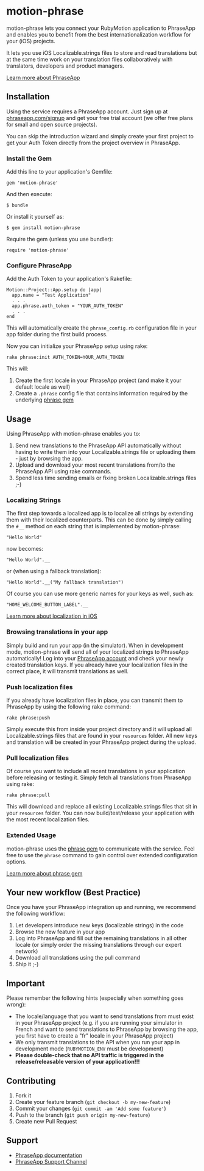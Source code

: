 # motion-phrase

motion-phrase lets you connect your RubyMotion application to PhraseApp and enables you to benefit from the best internationalization workflow for your (iOS) projects.

It lets you use iOS Localizable.strings files to store and read translations but at the same time work on your translation files collaboratively with translators, developers and product managers.

[Learn more about PhraseApp](https://phraseapp.com/)

## Installation

Using the service requires a PhraseApp account. Just sign up at [phraseapp.com/signup](https://phraseapp.com/signup) and get your free trial account (we offer free plans for small and open source projects).

You can skip the introduction wizard and simply create your first project to get your Auth Token directly from the project overview in PhraseApp.

### Install the Gem

Add this line to your application's Gemfile:

    gem 'motion-phrase'

And then execute:

    $ bundle

Or install it yourself as:

    $ gem install motion-phrase
    
Require the gem (unless you use bundler):

	require 'motion-phrase'
    
### Configure PhraseApp

Add the Auth Token to your application's Rakefile:

	Motion::Project::App.setup do |app|
	  app.name = "Test Application"
	  . . .
	  app.phrase.auth_token = "YOUR_AUTH_TOKEN"
	  . . .
	end

This will automatically create the `phrase_config.rb` configuration file in your app folder during the first build process.

Now you can initialize your PhraseApp setup using rake:

	rake phrase:init AUTH_TOKEN=YOUR_AUTH_TOKEN
	
This will:

1. Create the first locale in your PhraseApp project (and make it your default locale as well)
2. Create a `.phrase` config file that contains information required by the underlying [phrase gem](https://github.com/phrase/phrase)

## Usage

Using PhraseApp with motion-phrase enables you to:

1. Send new translations to the PhraseApp API automatically without having to write them into your Localizable.strings file or uploading them - just by browsing the app.
2. Upload and download your most recent translations from/to the PhraseApp API using rake commands.
3. Spend less time sending emails or fixing broken Localizable.strings files ;-)

### Localizing Strings ###

The first step towards a localized app is to localize all strings by extending them with their localized counterparts. This can be done by simply calling the `#__` method on each string that is implemented by motion-phrase:

	"Hello World"
	
now becomes:

	"Hello World".__
	
or (when using a fallback translation):
	
	"Hello World".__("My fallback translation")
	
Of course you can use more generic names for your keys as well, such as:

	"HOME_WELCOME_BUTTON_LABEL".__
	

	
[Learn more about localization in iOS](https://developer.apple.com/internationalization/)

### Browsing translations in your app

Simply build and run your app (in the simulator). When in development mode, motion-phrase will send all of your localized strings to PhraseApp automatically! Log into your [PhraseApp account](https://phraseapp.com/account/login) and check your newly created translation keys. If you already have your localization files in the correct place, it will transmit translations as well.

### Push localization files

If you already have localization files in place, you can transmit them to PhraseApp by using the following rake command:

	rake phrase:push
	
Simply execute this from inside your project directory and it will upload all Localizable.strings files that are found in your `resources` folder. All new keys and translation will be created in your PhraseApp project during the upload.

### Pull localization files

Of course you want to include all recent translations in your application before releasing or testing it. Simply fetch all translations from PhraseApp using rake:

	rake phrase:pull
	
This will download and replace all existing Localizable.strings files that sit in your `resources` folder. You can now build/test/release your application with the most recent localization files.

### Extended Usage ###

motion-phrase uses the [phrase gem](https://github.com/phrase/phrase) to communicate with the service. Feel free to use the `phrase` command to gain control over extended configuration options. 

[Learn more about phrase gem](https://phraseapp.com/docs/installation/general-information)

## Your new workflow (Best Practice)

Once you have your PhraseApp integration up and running, we recommend the following workflow:

1. Let developers introduce new keys (localizable strings) in the code
2. Browse the new feature in your app
3. Log into PhraseApp and fill out the remaining translations in all other locale (or simply order the missing translations through our expert network)
4. Download all translations using the pull command
5. Ship it ;-)

## Important ##

Please remember the following hints (especially when something goes wrong):

* The locale/language that you want to send translations from must exist in your PhraseApp project (e.g. if you are running your simulator in French and want to send translations to PhraseApp by browsing the app, you first have to create a "fr" locale in your PhraseApp project)
* We only transmit translations to the API when you run your app in development mode (`RUBYMOTION_ENV` must be development)
* **Please double-check that no API traffic is triggered in the release/releasable version of your application!!!**

## Contributing

1. Fork it
2. Create your feature branch (`git checkout -b my-new-feature`)
3. Commit your changes (`git commit -am 'Add some feature'`)
4. Push to the branch (`git push origin my-new-feature`)
5. Create new Pull Request

## Support

* [PhraseApp documentation](https://phraseapp.com/docs)
* [PhraseApp Support Channel](https://phraseapp.com/support)
